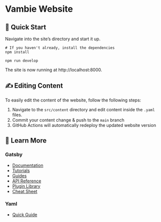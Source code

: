 # Vambie Website

## 🚀 Quick Start

Navigate into the site’s directory and start it up.

```shell
# If you haven't already, install the dependencies
npm install

npm run develop
```

The site is now running at http://localhost:8000.

## ✍️ Editing Content

To easily edit the content of the website, follow the following steps:

1. Navigate to the `src/content` directory and edit content inside the `.yaml` files.
2. Commit your content change & push to the `main` branch
3. GitHub Actions will automatically redeploy the updated website version

## 🧐 Learn More

### Gatsby

- [Documentation](https://www.gatsbyjs.com/docs/?utm_source=starter&utm_medium=readme&utm_campaign=minimal-starter-ts)
- [Tutorials](https://www.gatsbyjs.com/tutorial/?utm_source=starter&utm_medium=readme&utm_campaign=minimal-starter-ts)
- [Guides](https://www.gatsbyjs.com/tutorial/?utm_source=starter&utm_medium=readme&utm_campaign=minimal-starter-ts)
- [API Reference](https://www.gatsbyjs.com/docs/api-reference/?utm_source=starter&utm_medium=readme&utm_campaign=minimal-starter-ts)
- [Plugin Library](https://www.gatsbyjs.com/plugins?utm_source=starter&utm_medium=readme&utm_campaign=minimal-starter-ts)
- [Cheat Sheet](https://www.gatsbyjs.com/docs/cheat-sheet/?utm_source=starter&utm_medium=readme&utm_campaign=minimal-starter-ts)

### Yaml

- [Quick Guide](https://learnxinyminutes.com/docs/yaml/)
